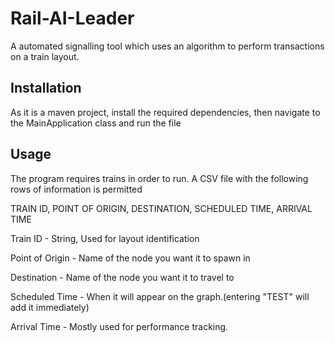 # Rail-AI-Leader

A automated signalling tool which uses an algorithm to perform transactions on a train layout.

## Installation

As it is a maven project, install the required dependencies, then navigate to the MainApplication class and run the file

## Usage

The program requires trains in order to run. A CSV file with the following rows of information is permitted

TRAIN ID, POINT OF ORIGIN, DESTINATION, SCHEDULED TIME, ARRIVAL TIME

Train ID - String, Used for layout identification

Point of Origin - Name of the node you want it to spawn in

Destination - Name of the node you want it to travel to

Scheduled Time - When it will appear on the graph.(entering "TEST" will add it immediately)

Arrival Time - Mostly used for performance tracking.

